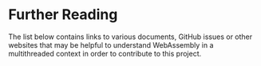 # Further Reading

The list below contains links to various documents, GitHub issues or other websites that may be
helpful to understand WebAssembly in a multithreaded context in order to contribute to this
project.